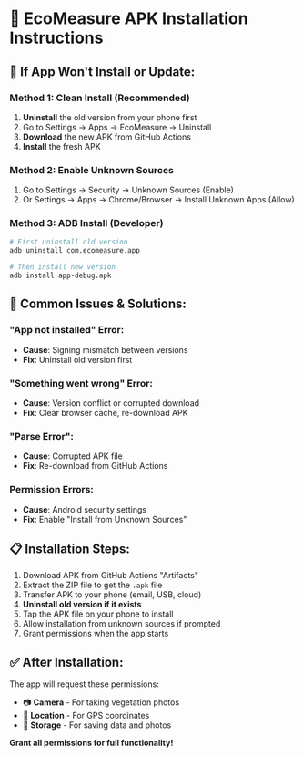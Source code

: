 # 📱 EcoMeasure APK Installation Instructions

## 🚨 If App Won't Install or Update:

### **Method 1: Clean Install (Recommended)**
1. **Uninstall** the old version from your phone first
2. Go to Settings → Apps → EcoMeasure → Uninstall
3. **Download** the new APK from GitHub Actions
4. **Install** the fresh APK

### **Method 2: Enable Unknown Sources**
1. Go to Settings → Security → Unknown Sources (Enable)
2. Or Settings → Apps → Chrome/Browser → Install Unknown Apps (Allow)

### **Method 3: ADB Install (Developer)**
```bash
# First uninstall old version
adb uninstall com.ecomeasure.app

# Then install new version
adb install app-debug.apk
```

## 🔧 Common Issues & Solutions:

### "App not installed" Error:
- **Cause**: Signing mismatch between versions
- **Fix**: Uninstall old version first

### "Something went wrong" Error:
- **Cause**: Version conflict or corrupted download
- **Fix**: Clear browser cache, re-download APK

### "Parse Error":
- **Cause**: Corrupted APK file
- **Fix**: Re-download from GitHub Actions

### Permission Errors:
- **Cause**: Android security settings
- **Fix**: Enable "Install from Unknown Sources"

## 📋 Installation Steps:
1. Download APK from GitHub Actions "Artifacts"
2. Extract the ZIP file to get the `.apk` file
3. Transfer APK to your phone (email, USB, cloud)
4. **Uninstall old version if it exists**
5. Tap the APK file on your phone to install
6. Allow installation from unknown sources if prompted
7. Grant permissions when the app starts

## ✅ After Installation:
The app will request these permissions:
- 📷 **Camera** - For taking vegetation photos
- 📍 **Location** - For GPS coordinates
- 💾 **Storage** - For saving data and photos

**Grant all permissions for full functionality!**
